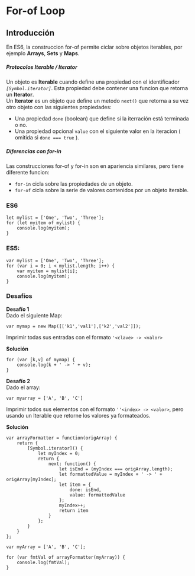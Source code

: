 # For-of Loop
## Introducción
En ES6, la construccion for-of permite ciclar sobre objetos iterables, por ejemplo **Arrays**, **Sets** y **Maps**.

##### Protocolos Iterable / Iterator
Un objeto es **Iterable** cuando define una propiedad con el identificador *`[Symbol.iterator]`*. Esta propiedad debe contener una funcion que retorna un **Iterator**.  
Un **Iterator** es un objeto que define un metodo `next()` que retorna a su vez otro objeto con las siguientes propiedades:
- Una propiedad `done` (boolean) que define si la iterración está terminada o no.
- Una propiedad opcional `value` con el siguiente valor en la iteracion ( omitida si `done === true` ).

##### Diferencias con for-in
Las construcciones for-of y for-in son en apariencia similares, pero tiene diferente funcion:
- `for-in` cicla sobre las propiedades de un objeto.
- `for-of` cicla sobre la serie de valores contenidos por un objeto iterable.

### ES6
```
let mylist = ['One', 'Two', 'Three'];
for (let myitem of mylist) {
    console.log(myitem);
}
```

### ES5:
```
var mylist = ['One', 'Two', 'Three'];
for (var i = 0; i < mylist.length; i++) {
    var myitem = mylist[i];
    console.log(myitem);
}
```

### Desafíos
**Desafío 1**  
Dado el siguiente Map:   

`var mymap = new Map([['k1','val1'],['k2','val2']]);`  

Imprimir todas sus entradas con el formato `'<clave> -> <valor>`  

**Solución**  
```
for (var [k,v] of mymap) {
    console.log(k + ' -> ' + v);
}
```
**Desafío 2**  
Dado el array:  

`var myarray = ['A', 'B', 'C']`  

Imprimir todos sus elementos con el formato `''<index> -> <valor>`, pero usando un Iterable que retorne los valores ya formateados.

**Solución**  

```
var arrayFormatter = function(origArray) {
	return {
		[Symbol.iterator]() {
			let myIndex = 0;
			return {
				next: function() {
					let isEnd = (myIndex === origArray.length);
					let formattedValue = myIndex + ' -> ' + origArray[myIndex];
					let item = {
						done: isEnd,
						value: formattedValue
					};
					myIndex++;
					return item
				}
			};
		}
	}
};

var myArray = ['A', 'B', 'C'];

for (var fmtVal of arrayFormatter(myArray)) {
	console.log(fmtVal);
}
```  

